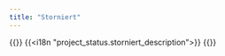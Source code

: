 ```yaml
---
title: "Storniert"
---
```


{{<lead>}}
{{<i18n "project_status.storniert_description">}}
{{</lead>}}
